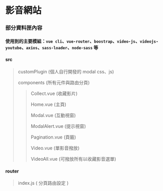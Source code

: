# 影音網站
### 部分資料匣內容
#### 使用到的主要模組：`vue cli`、`vue-router`、`boostrap`、`video-js`、`videojs-youtube`、`axios`、`sass-loader`、`node-sass` 等
#### src
> customPlugin (個人自行開發的 modal css、js)
> 
> components (所有元件與路由分頁)
>> 
>> Collect.vue (收藏影片)
>> 
>> Home.vue (主頁)
>> 
>> Modal.vue (互動視窗)
>> 
>> ModalAlert.vue (提示視窗)
>> 
>> Pagination.vue (頁籤)
>> 
>> Video.vue (單影音撥放)
>> 
>> VideoAll.vue (可撥放所有以收藏影音選單)
#### router
> index.js ( 分頁路由設定 )
